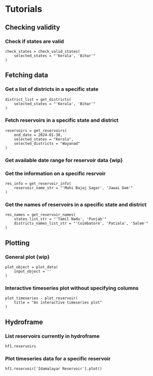 # Tutorials

## Checking validity

### Check if states are valid

```
check_states = check_valid_states(
    selected_states = "'Kerala', 'Bihar'"
)
```

## Fetching data

### Get a list of districts in a specific state

```
district_list = get_districts(
    selected_states = "'Kerala', 'Bihar'"
)
```

### Fetch reservoirs in a specific state and district

```
reservoirs = get_reservoirs(
    end_date = 2024-01-30,
    selected_states = "Kerala",
    selected_districts = "Wayanad"
)
```

### Get available date range for reservoir data {wip}

### Get the information on a specific resrvoir

```
res_info = get_reservoir_info(
    reservoir_name_str = "'Mahi Bajaj Sagar', 'Jawai Dam'"
)
```

### Get the names of reservoirs in a specific state and district

```
res_names = get_reservoir_names(
    states_list_str = "'Tamil Nadu', 'Punjab'"
    districts_names_list_str = "'Coimbatore', 'Patiala', 'Salem'"
)
```

## Plotting

### General plot {wip}

```
plot_object = plot_data(
    input_object = ''
)
```

### Interactive timeseries plot without specifying columns

```
plot_timeseries - plot_reservoir(
    title = "An interactive timeseries plot"
)
```

## Hydroframe

### List reservoirs currently in hydroframe

```
hf1.reservoirs
```

### Plot timeseries data for a specific reservoir

```
hf1.reservoir['Idamalayar Reservoir'].plot()
```